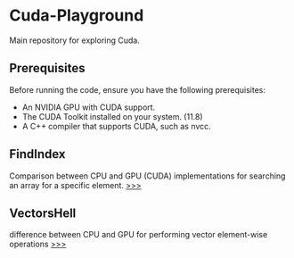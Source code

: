 # Cuda-Playground
Main repository for exploring Cuda.

## Prerequisites
Before running the code, ensure you have the following prerequisites:

* An NVIDIA GPU with CUDA support.
* The CUDA Toolkit installed on your system. (11.8)
* A C++ compiler that supports CUDA, such as nvcc.

## FindIndex
Comparison between CPU and GPU (CUDA) implementations for searching an array for a specific element.
[>>>](https://github.com/proxytype/Cuda-Playground/tree/main/FindIndex)

## VectorsHell
difference between CPU and GPU for performing vector element-wise operations
[>>>]([https://github.com/proxytype/Cuda-Playground/tree/main/FindIndex](https://github.com/proxytype/Cuda-Playground/tree/main/VectorsHell))
